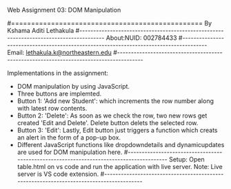 Web Assignment 03: DOM Manipulation

#================================================
By Kshama Aditi Lethakula
#---------------------------------------------------------------------------------------
About:NUID: 002784433
#---------------------------------------------------------------------------------------
Email: lethakula.k@northeastern.edu
#---------------------------------------------------------------------------------------

Implementations in the assignment:

- DOM manipulation by using JavaScript.
- Three buttons are implemted.
- Button 1: 'Add new Student': which increments the row number along with latest row contents.
- Button 2: 'Delete': As soon as we check the row, two new rows get created 'Edit and Delete'. Delete button delets the selected row.
- Button 3: 'Edit': Lastly, Edit button just triggers a function which creats an alert in the form of a pop-up box.
- Different JavaScript functions like dropdowndetails and dynamicupdates are used for DOM manipulation here.
#----------------------------------------------------------------------------------------
Setup:
Open table.html on vs code and run the application with live server.
Note: Live server is VS code extension.
#----------------------------------------------------------------------------------------
